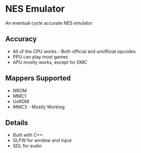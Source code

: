 # NES Emulator

An eventual cycle accurate NES emulator

## Accuracy

* All of the CPU works - Both official and unofficial opcodes
* PPU can play most games
* APU mostly works, except for DMC

## Mappers Supported

* NROM
* MMC1
* UxROM
* MMC3 - Mostly Working

## Details

* Built with C++
* GLFW for window and input
* SDL for audio
